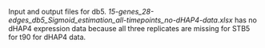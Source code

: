 Input and output files for db5.
_15-genes_28-edges_db5_Sigmoid_estimation_all-timepoints_no-dHAP4-data.xlsx_ has no dHAP4 expression data because all three replicates are missing for STB5 for t90 for dHAP4 data.
